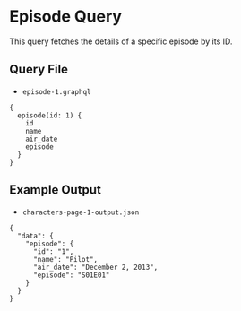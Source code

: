 # Episode Query

This query fetches the details of a specific episode by its ID.

## Query File
- `episode-1.graphql`
```
{
  episode(id: 1) {
    id
    name
    air_date
    episode
  }
}
```

## Example Output


- `characters-page-1-output.json`
```
{
  "data": {
    "episode": {
      "id": "1",
      "name": "Pilot",
      "air_date": "December 2, 2013",
      "episode": "S01E01"
    }
  }
}
```